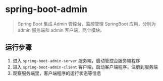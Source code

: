 # spring-boot-admin

> Spring Boot 集成 Admin 管控台，监控管理 SpringBoot 应用，分别为 admin 服务端和 admin 客户端，两个模块。

## 运行步骤

1. 进入 `spring-boot-admin-server` 服务端，启动管控台服务端程序
2. 进入 `spring-boot-admin-client` 客户端，启动客户端程序，注册到服务端
3. 观察服务端里，客户端程序的运行状态等信息
